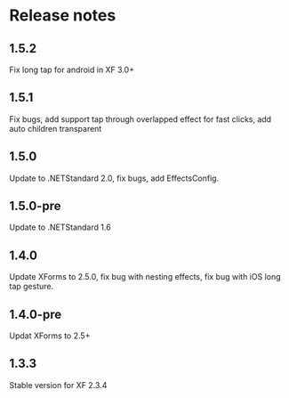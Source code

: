 # Release notes
## 1.5.2
Fix long tap for android in XF 3.0+

## 1.5.1
Fix bugs, add support tap through overlapped effect for fast clicks, add auto children transparent

## 1.5.0
Update to .NETStandard 2.0, fix bugs, add EffectsConfig.

## 1.5.0-pre
Update to .NETStandard 1.6

## 1.4.0
Update XForms to 2.5.0, fix bug with nesting effects, fix bug with iOS long tap gesture.

## 1.4.0-pre
Updat XForms to 2.5+

## 1.3.3
Stable version for XF 2.3.4

